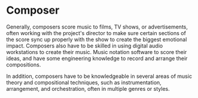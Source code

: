 # Composer

Generally, composers score music to films, TV shows, or advertisements, often working with the project's director to make sure certain sections of the score sync up properly with the show to create the biggest emotional impact. Composers also have to be skilled in using digital audio workstations to create their music. Music notation software to score their ideas, and have some engineering knowledge to record and arrange their compositions.

In addition, composers have to be knowledgeable in several areas of music theory and compositional techniques, such as instrumentation, arrangement, and orchestration, often in multiple genres or styles.
